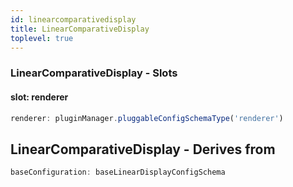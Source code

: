 ```yaml
---
id: linearcomparativedisplay
title: LinearComparativeDisplay
toplevel: true
---
```


### LinearComparativeDisplay - Slots

#### slot: renderer

```js
renderer: pluginManager.pluggableConfigSchemaType('renderer')
```

## LinearComparativeDisplay - Derives from

```js
baseConfiguration: baseLinearDisplayConfigSchema
```
